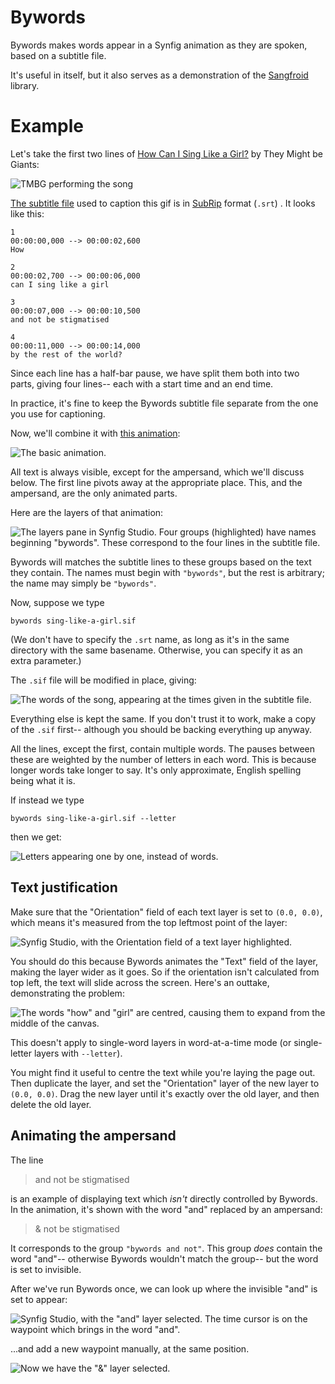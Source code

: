 # Bywords
Bywords makes words appear in a Synfig animation as they are spoken, based on a subtitle file.

It's useful in itself, but it also serves as a demonstration of the [Sangfroid](..) library.

# Example

Let's take the first two lines of [How Can I Sing Like a Girl?](https://tmbw.net/wiki/How_Can_I_Sing_Like_A_Girl%3F) by They Might be Giants: 

![TMBG performing the song](sing-tmbg.gif)

[The subtitle file](from-test/sing-like-a-girl.srt) used to caption this gif is in [SubRip](http://forum.doom9.org/showthread.php?p=470941#post470941) format (`.srt`) . It looks like this:

```
1
00:00:00,000 --> 00:00:02,600
How

2
00:00:02,700 --> 00:00:06,000
can I sing like a girl

3
00:00:07,000 --> 00:00:10,500
and not be stigmatised

4
00:00:11,000 --> 00:00:14,000
by the rest of the world?
```

Since each line has a half-bar pause, we have split them both into two parts, giving four lines-- each with a start time and an end time.

In practice, it's fine to keep the Bywords subtitle file separate from the one you use for captioning.

Now, we'll combine it with [this animation](from-test/sing-like-a-girl.sif):

![The basic animation.](sing-before.gif)

All text is always visible, except for the ampersand, which we'll discuss below. The first line pivots away at the appropriate place. This, and the ampersand, are the only animated parts.

Here are the layers of that animation:

![The layers pane in Synfig Studio. Four groups (highlighted) have names beginning `"bywords"`. These correspond to the four lines in the subtitle file.](layers.png)

Bywords will matches the subtitle lines to these groups based on the text they contain. The names must begin with `"bywords"`, but the rest is arbitrary; the name may simply be `"bywords"`.

Now, suppose we type
```
bywords sing-like-a-girl.sif
```

(We don't have to specify the `.srt` name, as long as it's in the same directory with the same basename. Otherwise, you can specify it as an extra parameter.)

The `.sif` file will be modified in place, giving:

![The words of the song, appearing at the times given in the subtitle file.](sing-words.gif)

Everything else is kept the same. If you don't trust it to work, make a copy of the `.sif` first-- although you should be backing everything up anyway.

All the lines, except the first, contain multiple words. The pauses between these are weighted by the number of letters in each word. This is because longer words take longer to say. It's only approximate, English spelling being what it is.

If instead we type
```
bywords sing-like-a-girl.sif --letter
```

then we get:

![Letters appearing one by one, instead of words.](sing-letters.gif)

## Text justification

Make sure that the "Orientation" field of each text layer is set to `(0.0, 0.0)`, which means it's measured from the top leftmost point of the layer:

![Synfig Studio, with the Orientation field of a text layer highlighted.](text-orientation.png)

You should do this because Bywords animates the "Text" field of the layer, making the layer wider as it goes. So if the orientation isn't calculated from top left, the text will slide across the screen. Here's an outtake, demonstrating the problem:

![The words "how" and "girl" are centred, causing them to expand from the middle of the canvas.](wrong-orientation.gif)

This doesn't apply to single-word layers in word-at-a-time mode (or single-letter layers with `--letter`).

You might find it useful to centre the text while you're laying the page out. Then duplicate the layer, and set the "Orientation" layer of the new layer to `(0.0, 0.0)`. Drag the new layer until it's exactly over the old layer, and then delete the old layer.

## Animating the ampersand

The line

> and not be stigmatised

is an example of displaying text which *isn't* directly controlled by Bywords. In the animation, it's shown with the word "and" replaced by an ampersand: 

> & not be stigmatised

It corresponds to the group `"bywords and not"`. This group *does* contain the word "and"-- otherwise Bywords wouldn't match the group-- but the word is set to invisible.

After we've run Bywords once, we can look up where the invisible "and" is set to appear:

![Synfig Studio, with the "and" layer selected. The time cursor is on the waypoint which brings in the word "and".](and-layer-1.png)

...and add a new waypoint manually, at the same position.

![Now we have the "&" layer selected.](and-layer-2.png)
